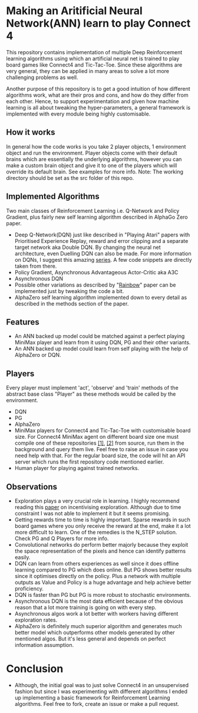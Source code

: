 # Making an Aritificial Neural Network(ANN) learn to play Connect 4

This repository contains implementation of multiple Deep Reinforcement learning algorithms using which an artificial neural net is trained to play board games like Connect4 and Tic-Tac-Toe. Since these algorithms are very general, they can be applied in many areas to solve a lot more challenging problems as well.

Another purpose of this repository is to get a good intuition of how different algorithms work, what are their pros and cons, and how do they differ from each other. Hence, to support experimentation and given how machine learning is all about tweaking the hyper-parameters, a general framework is implemented with every module being highly customisable.

## How it works
In general how the code works is you take 2 player objects, 1 environment object and run the environment. Player objects come with their default brains which are essentially the underlying algorithms, however you can make a custom brain object and give it to one of the players which will override its default brain. See examples for more info. Note: The working directory should be set as the src folder of this repo.

## Implemented Algorithms
Two main classes of Reinforcement Learning i.e. Q-Network and Policy Gradient, plus fairly new self learning algorithm described in AlphaGo Zero paper.
- Deep Q-Network(DQN) just like described in "Playing Atari" papers with Prioritised Experience Replay, reward and error clipping and a separate target network aka Double DQN. By changing the neural net architecture, even Duelling DQN can also be made. For more information on DQNs, I suggest this amazing [series](https://jaromiru.com/). A few code snippets are directly taken from there.
- Policy Gradient, Asynchronous Advantageous Actor-Critic aka A3C
- Asynchronous DQN
- Possible other variations as described by "[Rainbow](https://arxiv.org/pdf/1710.02298.pdf)" paper can be implemented just by tweaking the code a bit.
- AlphaZero self learning algorithm implemented down to every detail as described in the methods section of the paper.

## Features
- An ANN backed up model could be matched against a perfect playing MiniMax player and learn from it using DQN, PG and their other variants.
- An ANN backed up model could learn from self playing with the help of AlphaZero or DQN.

## Players
Every player must implement 'act', 'observe' and 'train' methods of the abstract base class "Player" as these methods would be called by the environment.
- DQN
- PG
- AlphaZero
- MiniMax players for Connect4 and Tic-Tac-Toe with customisable board size. For Connect4 MiniMax agent on different board size one must compile one of these repositories [[1]](https://github.com/kirarpit/connect4-minimax), [[2]](https://github.com/MarkusThill/Connect-Four) from source, run them in the background and query them live. Feel free to raise an issue in case you need help with that. For the regular board size, the code will hit an API server which runs the first  repository code mentioned earlier.
- Human player for playing against trained networks.

## Observations
- Exploration plays a very crucial role in learning. I highly recommend reading this [paper](https://arxiv.org/abs/1507.00814) on incentivising exploration. Although due to time constraint I was not able to implement it but it seems promising.
- Getting rewards time to time is highly important. Sparse rewards in such board games where you only receive the reward at the end, make it a lot more difficult to learn. One of the remedies is the N_STEP solution. Check PG and Q Players for more info.
- Convolutional networks do perform better majorly because they exploit the space representation of the pixels and hence can identify patterns easily.
- DQN can learn from others experiences as well since it does offline learning compared to PG which does online. But PG shows better results since it optimises directly on the policy. Plus a network with multiple outputs as Value and Policy is a huge advantage and help achieve better proficiency.
- DQN is faster than PG but PG is more robust to stochastic environments.
- Asynchronous DQN is the most data efficient because of the obvious reason that a lot more training is going on with every step.
- Asynchronous algos work a lot better with workers having different exploration rates.
- AlphaZero is definitely much superior algorithm and generates much better model which outperforms other models generated by other mentioned algos. But it's less general and depends on perfect information assumption.

# Conclusion
- Although, the initial goal was to just solve Connect4 in an unsupervised fashion but since I was experimenting with different algorithms I ended up implementing a basic framework for Reinforcement Learning algorithms. Feel free to fork, create an issue or make a pull request.
